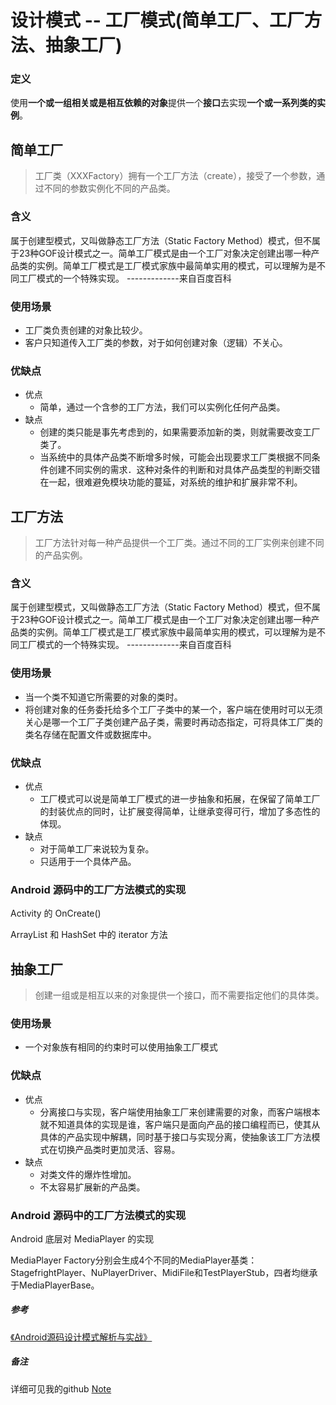 # 设计模式 -- 工厂模式(简单工厂、工厂方法、抽象工厂)

### 定义

使用**一个或一组相关或是相互依赖的对象**提供一个**接口**去实现**一个或一系列类的实例**。

## 简单工厂

> 工厂类（XXXFactory）拥有一个工厂方法（create），接受了一个参数，通过不同的参数实例化不同的产品类。

### 含义

属于创建型模式，又叫做静态工厂方法（Static Factory Method）模式，但不属于23种GOF设计模式之一。简单工厂模式是由一个工厂对象决定创建出哪一种产品类的实例。简单工厂模式是工厂模式家族中最简单实用的模式，可以理解为是不同工厂模式的一个特殊实现。 -------------来自百度百科

### 使用场景

- 工厂类负责创建的对象比较少。
- 客户只知道传入工厂类的参数，对于如何创建对象（逻辑）不关心。

### 优缺点
- 优点
	- 简单，通过一个含参的工厂方法，我们可以实例化任何产品类。
- 缺点
	- 创建的类只能是事先考虑到的，如果需要添加新的类，则就需要改变工厂类了。
	- 当系统中的具体产品类不断增多时候，可能会出现要求工厂类根据不同条件创建不同实例的需求．这种对条件的判断和对具体产品类型的判断交错在一起，很难避免模块功能的蔓延，对系统的维护和扩展非常不利。

## 工厂方法

> 工厂方法针对每一种产品提供一个工厂类。通过不同的工厂实例来创建不同的产品实例。

### 含义

属于创建型模式，又叫做静态工厂方法（Static Factory Method）模式，但不属于23种GOF设计模式之一。简单工厂模式是由一个工厂对象决定创建出哪一种产品类的实例。简单工厂模式是工厂模式家族中最简单实用的模式，可以理解为是不同工厂模式的一个特殊实现。 -------------来自百度百科

### 使用场景

- 当一个类不知道它所需要的对象的类时。
- 将创建对象的任务委托给多个工厂子类中的某一个，客户端在使用时可以无须关心是哪一个工厂子类创建产品子类，需要时再动态指定，可将具体工厂类的类名存储在配置文件或数据库中。

### 优缺点
- 优点
	- 工厂模式可以说是简单工厂模式的进一步抽象和拓展，在保留了简单工厂的封装优点的同时，让扩展变得简单，让继承变得可行，增加了多态性的体现。
- 缺点
	- 对于简单工厂来说较为复杂。
	- 只适用于一个具体产品。

### Android 源码中的工厂方法模式的实现

Activity 的 OnCreate()

ArrayList 和 HashSet 中的 iterator 方法

## 抽象工厂

> 创建一组或是相互以来的对象提供一个接口，而不需要指定他们的具体类。

### 使用场景

- 一个对象族有相同的约束时可以使用抽象工厂模式

### 优缺点
- 优点
	- 分离接口与实现，客户端使用抽象工厂来创建需要的对象，而客户端根本就不知道具体的实现是谁，客户端只是面向产品的接口编程而已，使其从具体的产品实现中解耦，同时基于接口与实现分离，使抽象该工厂方法模式在切换产品类时更加灵活、容易。
- 缺点
	- 对类文件的爆炸性增加。
	- 不太容易扩展新的产品类。

### Android 源码中的工厂方法模式的实现

Android 底层对 MediaPlayer 的实现

MediaPlayer Factory分别会生成4个不同的MediaPlayer基类：StagefrightPlayer、NuPlayerDriver、MidiFile和TestPlayerStub，四者均继承于MediaPlayerBase。


##### 参考
[《Android源码设计模式解析与实战》](https://book.douban.com/subject/26644935/)

##### 备注
详细可见我的github [Note](https://github.com/mrlsm/Note)